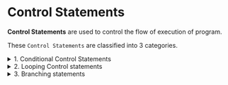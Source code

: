 # Control Statements

**Control Statements** are used to control the flow of execution of program.

These `Control Statements` are classified into 3 categories.

<details>

<summary>1. Conditional Control Statements</summary>

   a. if

   b. match
   
</details>

<details>

  <summary>2. Looping Control statements</summary>

   a. while

   b. for

</details>

<details>
<summary>3. Branching statements</summary>

   a. Break

   b. Continue

   c. Return

</details>
   
